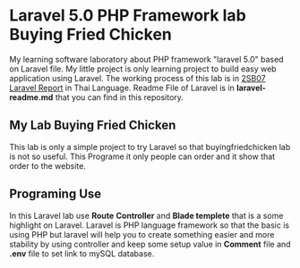 # Laravel 5.0 PHP Framework lab Buying Fried Chicken

My learning software laboratory about PHP framework "laravel 5.0" based on Laravel file. My little project is only learning project to build easy web application using Laravel. The working process of this lab is in <a href="../2SB07 Laravel Report.pdf">2SB07 Laravel Report</a> in Thai Language. Readme File of Laravel is in **laravel-readme.md** that you can find in this repository.

## My Lab Buying Fried Chicken
This lab is only a simple project to try Laravel so that buyingfriedchicken lab is not so useful. This Programe it only people can order and it show that order to the website.

## Programing Use
In this Laravel lab use **Route** **Controller** and **Blade templete** that is a some highlight on Laravel. Laravel is PHP language framework so that the basic is using PHP but laravel will help you to create something easier and more stability by using controller and keep some setup value in **Comment** file and **.env** file to set link to mySQL database. 


